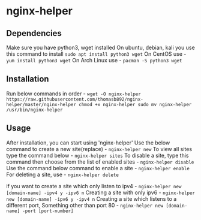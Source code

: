 # nginx-helper

## Dependencies
Make sure you have python3, wget installed
On ubuntu, debian, kali you use this command to install
    `sudo apt install python3 wget`
On CentOS use -
    `yum install python3 wget`
On Arch Linux use -
    `pacman -S python3 wget`

## Installation
Run below commands in order -
    `wget -O nginx-helper https://raw.githubusercontent.com/thomasb892/nginx-helper/master/nginx-helper
    chmod +x nginx-helper
    sudo mv nginx-helper /usr/bin/nginx-helper`

## Usage
After installation, you can start using 'nginx-helper'
Use the below command to create a new site(replace) -
    `nginx-helper new`
To view all sites type the command below -
    `nginx-helper sites`
To disable a site, type this command then choose from the list of enabled sites -
    `nginx-helper disable`
Use the command below command to enable a site -
    `nginx-helper enable`
For deleting a site, use -
    `nginx-helper delete`


if you want to create a site which only listen to ipv4 -
    `nginx-helper new [domain-name] -ipv4 y -ipv6 n`
Creating a site with only ipv6 -
    `nginx-helper new [domain-name] -ipv6 y -ipv4 n`
Creating a site which listens to a different port, Something other than port 80 -
    `nginx-helper new [domain-name] -port [port-number]`
